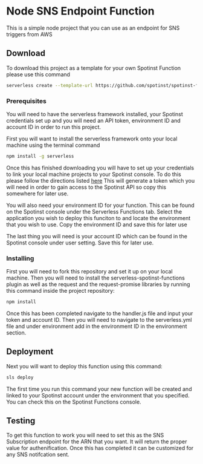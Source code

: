 # Node SNS Endpoint Function

This is a simple node project that you can use as an endpoint for SNS triggers from AWS

## Download

To download this project as a template for your own Spotinst Function please use this command

```bash
serverless create --template-url https://github.com/spotinst/spotinst-functions-examples/tree/master/node-sns-endpoint
```


### Prerequisites

You will need to have the serverless framework installed, your Spotinst credentials set up and you will need an API token, environment ID and account ID in order to run this project. 

First you will want to install the serverless framework onto your local machine using the terminal command

```bash
npm install -g serverless
```

Once this has finished downloading you will have to set up your credentials to link your local machine projects to your Spotinst console. To do this please follow the directions listed [here](https://serverless.com/framework/docs/providers/spotinst/guide/credentials/) This will generate a token which you will need in order to gain access to the Spotinst API so copy this somewhere for later use. 

You will also need your environment ID for your function. This can be found on the Spotinst console under the Serverless Functions tab. Select the application you wish to deploy this funciton to and locate the environment that you wish to use. Copy the environment ID and save this for later use

The last thing you will need is your account ID which can be found in the Spotinst console under user setting. Save this for later use. 

### Installing

First you will need to fork this repository and set it up on your local machine. Then you will need to install the serverless-spotinst-functions plugin as well as the request and the request-promise libraries by running this command inside the project repository:

```bash
npm install
```

Once this has been completed navigate to the handler.js file and input your token and account ID. Then you will need to navigate to the serverless.yml file and under environment add in the environment ID in the environment section.

## Deployment

Next you will want to deploy this function using this command:

```bash
sls deploy
```

The first time you run this command your new function will be created and linked to your Spotinst account under the environment that you specified. You can check this on the Spotinst Functions console. 

## Testing

To get this function to work you will need to set this as the SNS Subscription endpoint for the ARN that you want. It will return the proper value for authenification. Once this has completed it can be customized for any SNS notifcation sent.



